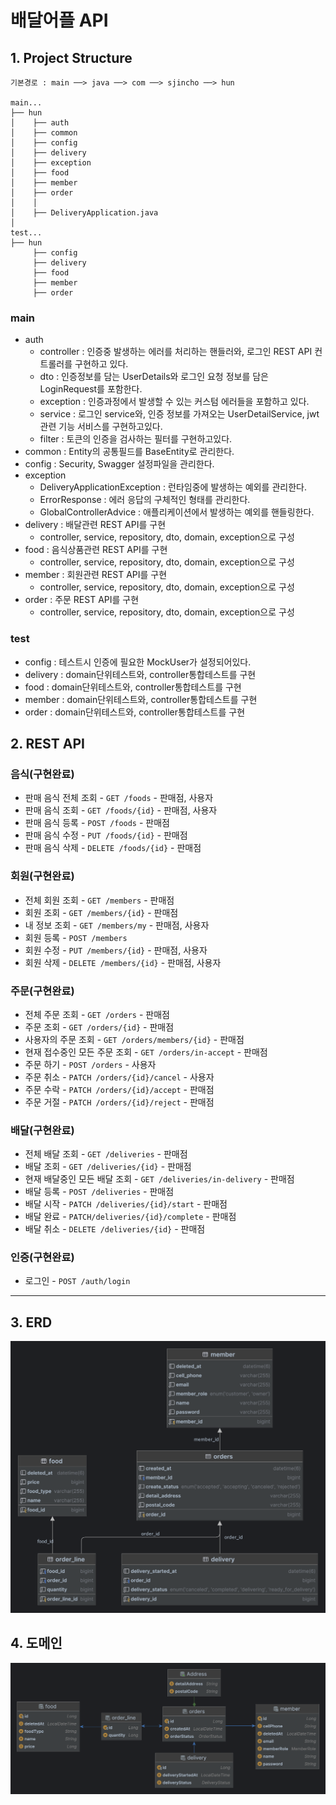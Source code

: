 # 배달어플 API

## 1. Project Structure
```
기본경로 : main ──> java ──> com ──> sjincho ──> hun

main...
├── hun
│    ├── auth
│    ├── common
│    ├── config
│    ├── delivery
│    ├── exception
│    ├── food
│    ├── member
│    ├── order
│    │      
│    ├── DeliveryApplication.java
│
test...
├── hun
     ├── config
     ├── delivery
     ├── food
     ├── member
     ├── order
```
### main
- auth
  - controller : 인증중 발생하는 에러를 처리하는 핸들러와, 로그인 REST API 컨트롤러를 구현하고 있다.
  - dto : 인증정보를 담는 UserDetails와 로그인 요청 정보를 담은 LoginRequest를 포함한다.
  - exception : 인증과정에서 발생할 수 있는 커스텀 에러들을 포함하고 있다.
  - service : 로그인 service와, 인증 정보를 가져오는 UserDetailService, jwt관련 기능 서비스를 구현하고있다.
  - filter : 토큰의 인증을 검사하는 필터를 구현하고있다.
- common : Entity의 공통필드를 BaseEntity로 관리한다.
- config : Security, Swagger 설정파일을 관리한다.
- exception
  - DeliveryApplicationException : 런타임중에 발생하는 예외를 관리한다.
  - ErrorResponse : 에러 응답의 구체적인 형태를 관리한다.
  - GlobalControllerAdvice : 애플리케이션에서 발생하는 예외를 핸들링한다.
- delivery : 배달관련 REST API를 구현
  - controller, service, repository, dto, domain, exception으로 구성
- food : 음식상품관련 REST API를 구현
  - controller, service, repository, dto, domain, exception으로 구성
- member : 회원관련 REST API를 구현
  - controller, service, repository, dto, domain, exception으로 구성
- order : 주문 REST API를 구현
  - controller, service, repository, dto, domain, exception으로 구성

### test
- config : 테스트시 인증에 필요한 MockUser가 설정되어있다.
- delivery : domain단위테스트와, controller통합테스트를 구현
- food : domain단위테스트와, controller통합테스트를 구현
- member : domain단위테스트와, controller통합테스트를 구현
- order : domain단위테스트와, controller통합테스트를 구현





## 2. REST API

### 음식(구현완료)
- 판매 음식 전체 조회 - `GET /foods` - 판매점, 사용자
- 판매 음식 조회 - `GET /foods/{id}` - 판매점, 사용자
- 판매 음식 등록 - `POST /foods` - 판매점
- 판매 음식 수정 - `PUT /foods/{id}` - 판매점
- 판매 음식 삭제 - `DELETE /foods/{id}` - 판매점

### 회원(구현완료)
- 전체 회원 조회 - `GET /members` - 판매점
- 회원 조회 - `GET /members/{id}` - 판매점
- 내 정보 조회 - `GET /members/my` - 판매점, 사용자
- 회원 등록 - `POST /members`
- 회원 수정 - `PUT /members/{id}` - 판매점, 사용자
- 회원 삭제 - `DELETE /members/{id}` - 판매점, 사용자

### 주문(구현완료)
- 전체 주문 조회 - `GET /orders` - 판매점
- 주문 조회 - `GET /orders/{id}` - 판매점
- 사용자의 주문 조회 - `GET /orders/members/{id}` - 판매점
- 현재 접수중인 모든 주문 조회 -  `GET /orders/in-accept` - 판매점
- 주문 하기 - `POST /orders` - 사용자
- 주문 취소 - `PATCH /orders/{id}/cancel` - 사용자
- 주문 수락 - `PATCH /orders/{id}/accept` - 판매점
- 주문 거절 - `PATCH /orders/{id}/reject` - 판매점


### 배달(구현완료)
- 전체 배달 조회 - `GET /deliveries` - 판매점
- 배달 조회 - `GET /deliveries/{id}` - 판매점
- 현재 배달중인 모든 배달 조회 - `GET /deliveries/in-delivery` - 판매점
- 배달 등록 - `POST /deliveries` - 판매점
- 배달 시작 - `PATCH /deliveries/{id}/start` - 판매점
- 배달 완료 - `PATCH/deliveries/{id}/complete` - 판매점
- 배달 취소 - `DELETE /deliveries/{id}` - 판매점


### 인증(구현완료)
- 로그인 - `POST /auth/login`



---
## 3. ERD
![table_diagram.png](docs%2Fimages%2Ftable_diagram.png)

## 4. 도메인
![entity_diagram.png](docs%2Fimages%2Fentity_diagram.png)